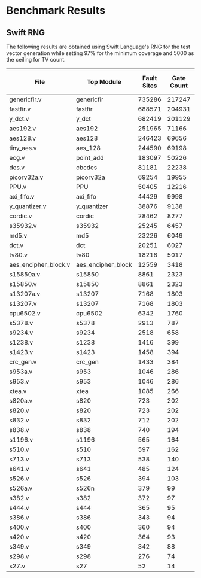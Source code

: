 # Benchmark Results

## Swift RNG

The following results are obtained  using Swift Language's RNG for the test vector generation while setting 97% for the minimum coverage and 5000 as the ceiling for TV count.

| File | Top Module | Fault Sites  | Gate Count | Ports | Run-Time (sec) | Run-Time (Hrs) | TV Count | Coverage (%)  |
| ------------- | ------------- | ------------- | ------------- | ------------- | ------------- |  ------------- | ------------- | ------------- |
| genericfir.v | genericfir | 735286 | 217247 |	23255 |	225524.25 | 62.646 | 100 | 97.0162 |
| fastfir.v | fastfir | 688571 | 204931 | 17159	| 137752.94 | 38.265 | 87 | 97.07924 |
| y_dct.v | y_dct | 682419 | 201129 | 11645 | 208849.56 | 58.014 | 275 | 97.07643 |
| aes192.v | aes192 | 251965 | 71166 | 15940 | 3221.6 | 0.895 | 20 | 98.65378 |
| aes128.v | aes128 | 246423 | 69656 | 11140 | 2027.2 | 0.563 | 20 | 98.54031 |
| tiny_aes.v | aes_128 | 244590 | 69198	| 11140 | 2011.09 | 0.559 | 20| 98.55391 |
| ecg.v	| point_add | 183097 | 50226 | 12326 | 8201.54 | 2.278 | 80 | 97.23343 |
| des.v | cbcdes | 81181 | 22238 | 5033 | 323.59 | 0.090 | 30 | 97.014694 |
| picorv32a.v | picorv32a | 69254 | 19955 | 3295 | 21608.25 | 6.002 | 3780 | 97.0009 |
| PPU.v | PPU | 50405 | 12216 | 5792 | 41723.76	| 11.590 | 5000	| 94.37357 |
| axi_fifo.v | axi_fifo | 44429 | 9998 | 5626 |	909.35 | 0.253 | 130 | 97.20341 |
| y_quantizer.v | y_quantizer | 38876 | 9138 | 6028 | 1692.25 |0.470 | 200 | 97.01358
| cordic.v | cordic | 28462 | 8277 | 1988 | 143.78 | 0.040 | 110 | 97.089096 |
| s35932.v | s35932 | 25245 | 6457 | 3814 | 124.73 | 0.035 | 40	| 97.991684 |
| md5.v | md5 | 23226 | 6049 | 1831 | 1026.07 | 0.285 | 100 | 97.13468 |
| dct.v | dct | 20251 | 6027 | 135 | 1089.01 | 0.303 | 1140 | 97.00262 |
| tv80.v | tv80 | 18218 | 5017 | 715 | 2969.56 | 0.825 | 5000 | 93.32528 |
| aes_encipher_block.v | aes_encipher_block | 12559 | 3418 | 289 | 39.42 | 0.011 | 90 | 97.16538 |
| s15850a.v | s15850 | 8861 | 2323 | 1260 | 1782.93 | 0.495 | 5000 | 95.36734 |
| s15850.v | s15850 | 8861 | 2323 | 1260 | 1757 | 0.488 | 5000 | 96.10654 |
| s13207a.v | s13207 | 7168 | 1803 | 1185 | 1427.64 | 0.397 | 5000 | 93.784874 |
| s13207.v | s13207 | 7168 | 1803 | 1185 | 1419.2 | 0.394 | 5000 | 92.2433 |
| cpu6502.v | cpu6502 | 6342 | 1760 | 297 | 640.01 | 0.178 | 3330 | 97.03564 |
| s5378.v | s5378 | 2913 | 787 | 407 | 122.94 | 0.034 | 1190 | 97.59698 |
| s9234.v | s9234 | 2518 | 658 | 348 | 438.68 | 0.122 | 5000 | 96.44559 |
| s1238.v | s1238 | 1416 | 399 | 67 | 240.06 | 0.067 | 5000 | 96.78673 |
| s1423.v | s1423 | 1458 | 394 | 173 | 17.26 | 0.005 | 330 | 97.01646 |
| crc_gen.v | crc_gen | 1433 | 384 | 72 | 3.37 | 0.001 | 70 | 97.20866 |
| s953a.v | s953 | 1046 | 286 | 100 | 127.13 | 0.035 | 3320 | 97.46654 |
| s953.v | s953 | 1046 | 286 | 100 | 190.7 | 0.053 | 5000 | 96.74952 |
| xtea.v | xtea | 1085 | 266 | 187 | 1809.44 | 0.503 | 5000 | 64.884796 |
| s820a.v | s820 | 723 | 202 | 50 | 72.76 | 0.020 | 2660 | 97.095436 |
| s820.v | s820 | 723 | 202 | 50 | 44.08 | 0.012 | 1630 | 97.095436 |
| s832.v | s832 | 712 | 202 | 50 | 89.28 | 0.025 | 3280 | 97.19101 |
| s838.v | s838 | 740 | 194 | 102 | 145.84 | 0.041 | 5000 | 71.14864 |
| s1196.v | s1196 | 565 | 164 | 28 | 113.72 | 0.032 | 5000 | 96.0177 |
| s510.v | s510 | 597 | 162 | 41 | 5.25 | 0.001 | 230 | 97.73869 |
| s713.v | s713 | 538 | 140 | 95 | 16.08 | 0.004 | 720 | 97.026024 |
| s641.v | s641 | 485 | 124 | 96 | 8.52 | 0.002 | 400 | 97.62887 |
| s526.v | s526 | 394 | 103 | 54 | 7.67 | 0.002 | 440 | 97.58883 |
| s526a.v | s526n | 379 | 99 | 54 | 3.77 | 0.001 | 220 | 97.097626 |
| s382.v | s382 | 372 | 97 | 54 | 1.36 | 0.000 | 80 | 97.31183 |
| s444.v | s444 | 365 | 95 | 54 | 2.18 | 0.001 | 130 | 97.53425 |
| s386.v | s386 | 343 | 94 | 29 | 19.24 | 0.005 | 1260 | 98.542274 |
| s400.v | s400 | 360 | 94 | 54 | 1.61 | 0.000 | 100 | 97.91667 |
| s420.v | s420 | 364 | 93 | 54 | 87.1 | 0.024 | 5000 | 85.71429 |
| s349.v | s349 | 342 | 88 | 53 | 1.23 | 0.000 | 80 | 98.53801 |
| s298.v | s298 | 276 | 74 | 40 | 2.26 | 0.001 | 170 | 97.46377 |
| s27.v | s27 | 52 | 14 | 15 | 50.49 | 0.014 | 5000 | 78.84615 |
